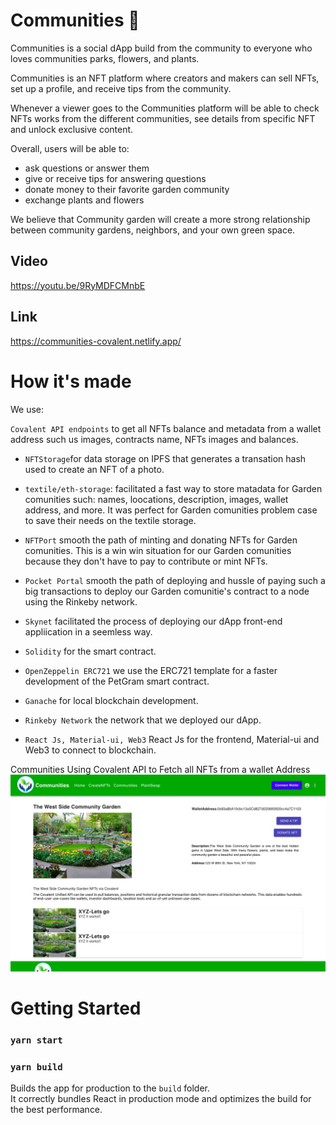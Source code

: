 # Communities 🌿

Communities  is a social dApp build from the community to everyone who loves communities parks, flowers, and plants.

Communities is an NFT platform where creators and makers can sell NFTs, set up a profile, and receive tips from the community.

Whenever a viewer goes to the Communities platform will be able to check NFTs works from the different communities, see details from specific NFT and unlock exclusive content.

Overall, users will be able to:

- ask questions or answer them
- give or receive tips for answering questions
- donate money to their favorite garden community
- exchange plants and flowers


We believe that Community garden will create a more strong relationship between community gardens, neighbors, and your own green space.


## Video
https://youtu.be/9RyMDFCMnbE

## Link

https://communities-covalent.netlify.app/
# How it's made
We use:

`Covalent API endpoints` to get all NFTs balance and metadata from a wallet address such us images, contracts name, NFTs images and balances. 

- `NFTStorage`for data storage on IPFS that generates a transation hash used to create an NFT of a photo.

- `textile/eth-storage`: facilitated a fast way to store matadata for Garden comunities such: names, loocations, description, images, wallet address, and more. It was perfect for Garden comunities problem case to save their needs on the textile storage.

- `NFTPort` smooth the path of minting and donating NFTs for Garden comunities. This is a win win situation for our Garden comunities because they don't have to pay to contribute or mint NFTs.

- `Pocket Portal` smooth the path of deploying and hussle of paying such a big transactions to deploy our Garden comunitie's contract to a node using the Rinkeby network.

- `Skynet` facilitated the process of deploying our dApp front-end appliication in a seemless way.

- `Solidity` for the smart contract.

- `OpenZeppelin ERC721` we use the ERC721 template for a faster development of the PetGram smart contract.

- `Ganache` for local blockchain development.

- `Rinkeby Network` the network that we deployed our dApp.

- `React Js, Material-ui, Web3` React Js for the frontend, Material-ui and Web3 to connect to blockchain.



Communities Using Covalent API to Fetch all NFTs from a wallet Address
![Main Page](https://raw.githubusercontent.com/electrone901/Communities-covalent/master/preview.png)

# Getting Started

### `yarn start`

### `yarn build`

Builds the app for production to the `build` folder.\
It correctly bundles React in production mode and optimizes the build for the best performance.
